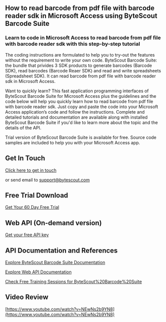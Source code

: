 ## How to read barcode from pdf file with barcode reader sdk in Microsoft Access using ByteScout Barcode Suite

### Learn to code in Microsoft Access to read barcode from pdf file with barcode reader sdk with this step-by-step tutorial

The coding instructions are formulated to help you to try-out the features without the requirement to write your own code. ByteScout Barcode Suite: the bundle that privides 3  SDK products to generate barcodes (Barcode SDK), read barcodes (Barcode Reaer SDK) and read and write spreadsheets (Spreadsheet SDK). It can read barcode from pdf file with barcode reader sdk in Microsoft Access.

Want to quickly learn? This fast application programming interfaces of ByteScout Barcode Suite for Microsoft Access plus the guidelines and the code below will help you quickly learn how to read barcode from pdf file with barcode reader sdk. Just copy and paste the code into your Microsoft Access application’s code and follow the instructions. Complete and detailed tutorials and documentation are available along with installed ByteScout Barcode Suite if you'd like to learn more about the topic and the details of the API.

Trial version of ByteScout Barcode Suite is available for free. Source code samples are included to help you with your Microsoft Access app.

## Get In Touch

[Click here to get in touch](https://bytescout.zendesk.com/hc/en-us/requests/new?subject=ByteScout%20Barcode%20Suite%20Question)

or send email to [support@bytescout.com](mailto:support@bytescout.com?subject=ByteScout%20Barcode%20Suite%20Question) 

## Free Trial Download

[Get Your 60 Day Free Trial](https://bytescout.com/download/web-installer?utm_source=github-readme)

## Web API (On-demand version)

[Get your free API key](https://pdf.co/documentation/api?utm_source=github-readme)

## API Documentation and References

[Explore ByteScout Barcode Suite Documentation](https://bytescout.com/documentation/index.html?utm_source=github-readme)

[Explore Web API Documentation](https://pdf.co/documentation/api?utm_source=github-readme)

[Check Free Training Sessions for ByteScout%20Barcode%20Suite](https://academy.bytescout.com/)

## Video Review

[https://www.youtube.com/watch?v=NEwNs2b9YN8](https://www.youtube.com/watch?v=NEwNs2b9YN8)